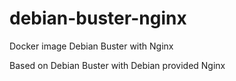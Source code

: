 # debian-buster-nginx
Docker image Debian Buster with Nginx

Based on Debian Buster with Debian provided Nginx
